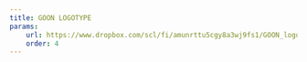 ```yaml
---
title: GOON LOGOTYPE
params:
    url: https://www.dropbox.com/scl/fi/amunrttu5cgy8a3wj9fs1/GOON_logotype.zip?rlkey=agdllsyq0p3zhsx15ea4pgyno&dl=1
    order: 4
---
```

